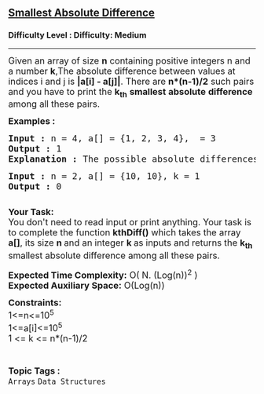 <h2><a href="https://www.geeksforgeeks.org/problems/smallest-absolute-difference4320/1">Smallest Absolute Difference</a></h2><h3>Difficulty Level : Difficulty: Medium</h3><hr><div class="problems_problem_content__Xm_eO"><p><span style="font-size: 18px;">Given an array of size <strong>n</strong> containing positive integers n and a number <strong>k</strong>,The absolute difference between values at indices i and j is <strong>|a[i] - a[j]|</strong>. There are <strong>n*(n-1)/2</strong> such pairs and you have to&nbsp;print the <strong>k<sub>th</sub></strong> <strong>smallest</strong> <strong>absolute</strong> <strong>difference</strong> among all these pairs.</span></p>
<p><span style="font-size: 18px;"><strong>Examples :</strong></span></p>
<pre><span style="font-size: 18px;"><strong>Input : </strong>n = 4, a[] = {1, 2, 3, 4},  = 3<strong>
Output : </strong>1 <strong>
Explanation : </strong>The possible absolute differences are : {1, 2, 3, 1, 2, 1}. The 3rd smallest value among these is 1.</span></pre>
<pre><span style="font-size: 18px;"><strong>Input : </strong>n = 2, a[] = {10, 10}, k = 1
<strong>Output : </strong>0</span></pre>
<p><br><span style="font-size: 18px;"><strong>Your Task:&nbsp;&nbsp;</strong><br>You don't need to read input or print anything. Your task is to complete the function <strong>kthDiff()</strong>&nbsp;which takes the array <strong>a[]</strong>, its size <strong>n </strong>and an integer <strong>k </strong>as inputs and returns the <strong>k<sub>th</sub></strong> smallest absolute difference among all these pairs.</span></p>
<p><span style="font-size: 18px;"><strong>Expected Time Complexity:</strong> O( N. (Log(n))<sup>2</sup> )<br><strong>Expected Auxiliary Space:</strong> O(Log(n))</span></p>
<p><span style="font-size: 18px;"><strong>Constraints:</strong><br>1&lt;=n&lt;=10<sup>5</sup><br>1&lt;=a[i]&lt;=10<sup>5</sup><br>1 &lt;= k &lt;= n*(n-1)/2</span></p></div><br><p><span style=font-size:18px><strong>Topic Tags : </strong><br><code>Arrays</code>&nbsp;<code>Data Structures</code>&nbsp;